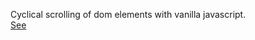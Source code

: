 Cyclical scrolling of dom elements with vanilla javascript.  
[See](https://i-ght.github.io/cyclical_scrolling/codex.html)
